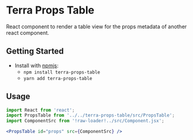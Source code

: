 # Terra Props Table

React component to render a table view for the props metadata of another react component.

## Getting Started

- Install with [npmjs](https://www.npmjs.com):
  - `npm install terra-props-table`
  - `yarn add terra-props-table`

## Usage

```jsx
import React from 'react';
import PropsTable from '../../terra-props-table/src/PropsTable';
import ComponentSrc from '!raw-loader!../src/Component.jsx';

<PropsTable id="props" src={ComponentSrc} />
```
